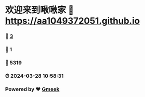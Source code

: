# 欢迎来到啾啾家 :link: https://aa1049372051.github.io 
### :page_facing_up: [3](https://aa1049372051.github.io/tag.html) 
### :speech_balloon: 1 
### :hibiscus: 5319 
### :alarm_clock: 2024-03-28 10:58:31 
### Powered by :heart: [Gmeek](https://github.com/Meekdai/Gmeek)
